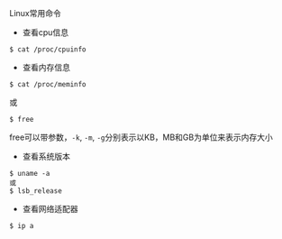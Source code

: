 Linux常用命令

- 查看cpu信息

```
$ cat /proc/cpuinfo
```

- 查看内存信息

```
$ cat /proc/meminfo
```

或

```
$ free
```

free可以带参数，`-k`, `-m`, `-g`分别表示以KB，MB和GB为单位来表示内存大小

- 查看系统版本

```
$ uname -a
或
$ lsb_release
```

- 查看网络适配器

```
$ ip a
```